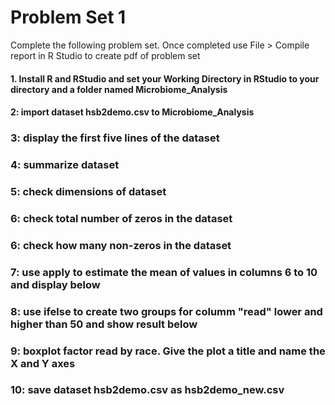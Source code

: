 # Problem Set 1
Complete the following problem set. Once completed use File > Compile report in R Studio to create pdf of problem set

#### 1. Install R and RStudio and set your Working Directory in RStudio to your directory and a folder named Microbiome_Analysis


#### 2: import dataset hsb2demo.csv to Microbiome_Analysis 


### 3: display the first five lines of the dataset 


### 4: summarize dataset


### 5: check dimensions of dataset


### 6: check total number of zeros in the dataset


### 6: check how many non-zeros in the dataset


### 7: use apply to estimate the mean of values in columns 6 to 10 and display below


### 8: use ifelse to create two groups for columm "read" lower and higher than 50 and show result below


### 9: boxplot factor read by race. Give the plot a title and name the X and Y axes


### 10: save dataset hsb2demo.csv as hsb2demo_new.csv
